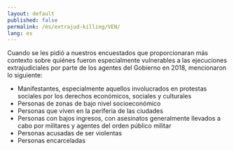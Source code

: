```yaml
---
layout: default
published: false
permalink: /es/extrajud-killing/VEN/
lang: es
---
```


Cuando se les pidió a nuestros encuestados que proporcionaran más contexto sobre quiénes fueron especialmente vulnerables a las ejecuciones extrajudiciales por parte de los agentes del Gobierno en 2018, mencionaron lo siguiente:
-	Manifestantes, especialmente aquellos involucrados en protestas sociales por los derechos económicos, sociales y culturales
-	Personas de zonas de bajo nivel socioeconómico
-	Personas que viven en la periferia de las ciudades
-	Personas con bajos ingresos, con asesinatos generalmente llevados a cabo por militares y agentes del orden público militar
-	Personas acusadas de ser violentas
-	Personas encarceladas

